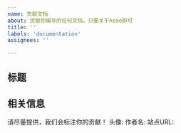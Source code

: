 ```yaml
---
name: 贡献文档
about: 贡献你编写的任何文档，只要关于hexo即可
title: ''
labels: 'documentation'
assignees: ''

---
```


## 标题








## 相关信息
请尽量提供，我们会标注你的贡献！
头像: 
作者名:
站点URL: